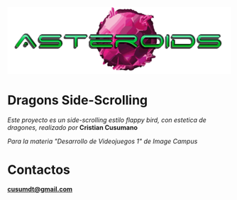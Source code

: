 ![logo](https://github.com/cusumdt/Asteroids-Proyect/blob/master/Asteroids/res/logo.png)

# Dragons Side-Scrolling <br/> 

*Este proyecto es un side-scrolling estilo flappy bird, con estetica de dragones, realizado por* **Cristian Cusumano**<br/> 

*Para la materia "Desarrollo de Videojuegos 1" de Image Campus*<br/> 

# Contactos <br/> 

**cusumdt@gmail.com**

